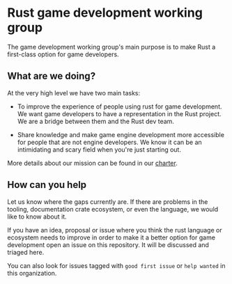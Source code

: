 
# Rust game development working group

The game development working group's main purpose is to make Rust a first-class option for game developers.

## What are we doing?

At the very high level we have two main tasks:

* To improve the experience of people using rust for game development. 
We want game developers to have a representation in the Rust project.
We are a bridge between them and the Rust dev team.

* Share knowledge and make game engine development more accessible for people that are not engine developers. We know it can be an intimidating and scary field when you're just starting out.

More details about our mission can be found in our [charter](docs/charter.md).

## How can you help

Let us know where the gaps currently are. If there are problems in the tooling, documentation crate ecosystem, or even the language, we would like to know about it.

If you have an idea, proposal or issue where you think the rust language or ecosystem needs to improve in order to make it a better option for game development open an issue on this repository. It will be discussed and triaged here.

You can also look for issues tagged with `good first issue` or `help wanted` in this organization.

